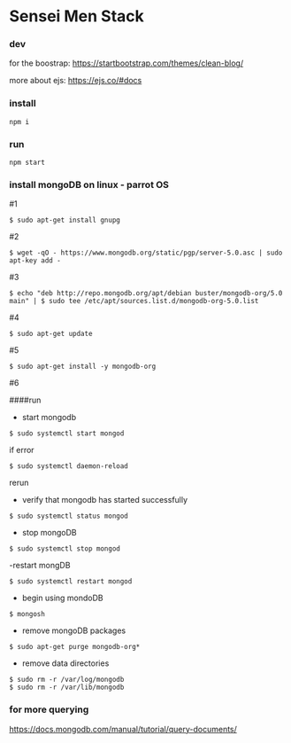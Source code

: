 # Sensei Men Stack
### dev
for the boostrap: https://startbootstrap.com/themes/clean-blog/

more about ejs: https://ejs.co/#docs

### install

```
npm i
```
### run

```
npm start
```

### install mongoDB on linux - parrot OS

#1
```
$ sudo apt-get install gnupg
```
#2
```
$ wget -qO - https://www.mongodb.org/static/pgp/server-5.0.asc | sudo apt-key add -
```
#3
```
$ echo "deb http://repo.mongodb.org/apt/debian buster/mongodb-org/5.0 main" | $ sudo tee /etc/apt/sources.list.d/mongodb-org-5.0.list
```
#4
```
$ sudo apt-get update
```
#5
```
$ sudo apt-get install -y mongodb-org
```
#6

####run
- start mongodb
```
$ sudo systemctl start mongod
```
if error
```
$ sudo systemctl daemon-reload
```
rerun

- verify that mongodb has started successfully
```
$ sudo systemctl status mongod
```
- stop mongoDB
```
$ sudo systemctl stop mongod
```
-restart mongDB
```
$ sudo systemctl restart mongod
```
- begin using mondoDB
```
$ mongosh
```
- remove mongoDB packages
```
$ sudo apt-get purge mongodb-org*
```
- remove data directories
```
$ sudo rm -r /var/log/mongodb
$ sudo rm -r /var/lib/mongodb
```

### for more querying 
https://docs.mongodb.com/manual/tutorial/query-documents/
